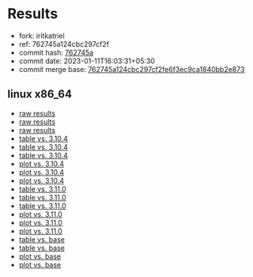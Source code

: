 # Results

- fork: iritkatriel
- ref: 762745a124cbc297cf2f
- commit hash: [762745a](https://github.com/iritkatriel/cpython/commit/762745a)
- commit date: 2023-01-11T16:03:31+05:30
- commit merge base: [762745a124cbc297cf2fe6f3ec9ca1840bb2e873](https://github.com/iritkatriel/cpython/commit/762745a124cbc297cf2fe6f3ec9ca1840bb2e873)

## linux x86_64

- [raw results](bm-20230111-linux-x86_64-iritkatriel-762745a124cbc297cf2f-3.12.0a4%2B-762745a.json)
- [raw results](bm-20230111-linux-x86_64-iritkatriel-reg_base-3.12.0a4%2B-762745a.json)
- [raw results](bm-20230111-linux-x86_64-python-762745a124cbc297cf2f-3.12.0a4%2B-762745a.json)
- [table vs. 3.10.4](bm-20230111-linux-x86_64-iritkatriel-762745a124cbc297cf2f-3.12.0a4%2B-762745a-vs-3.10.4.md)
- [table vs. 3.10.4](bm-20230111-linux-x86_64-iritkatriel-reg_base-3.12.0a4%2B-762745a-vs-3.10.4.md)
- [table vs. 3.10.4](bm-20230111-linux-x86_64-python-762745a124cbc297cf2f-3.12.0a4%2B-762745a-vs-3.10.4.md)
- [plot vs. 3.10.4](bm-20230111-linux-x86_64-iritkatriel-762745a124cbc297cf2f-3.12.0a4%2B-762745a-vs-3.10.4.png)
- [plot vs. 3.10.4](bm-20230111-linux-x86_64-iritkatriel-reg_base-3.12.0a4%2B-762745a-vs-3.10.4.png)
- [plot vs. 3.10.4](bm-20230111-linux-x86_64-python-762745a124cbc297cf2f-3.12.0a4%2B-762745a-vs-3.10.4.png)
- [table vs. 3.11.0](bm-20230111-linux-x86_64-iritkatriel-762745a124cbc297cf2f-3.12.0a4%2B-762745a-vs-3.11.0.md)
- [table vs. 3.11.0](bm-20230111-linux-x86_64-iritkatriel-reg_base-3.12.0a4%2B-762745a-vs-3.11.0.md)
- [table vs. 3.11.0](bm-20230111-linux-x86_64-python-762745a124cbc297cf2f-3.12.0a4%2B-762745a-vs-3.11.0.md)
- [plot vs. 3.11.0](bm-20230111-linux-x86_64-iritkatriel-762745a124cbc297cf2f-3.12.0a4%2B-762745a-vs-3.11.0.png)
- [plot vs. 3.11.0](bm-20230111-linux-x86_64-iritkatriel-reg_base-3.12.0a4%2B-762745a-vs-3.11.0.png)
- [plot vs. 3.11.0](bm-20230111-linux-x86_64-python-762745a124cbc297cf2f-3.12.0a4%2B-762745a-vs-3.11.0.png)
- [table vs. base](bm-20230111-linux-x86_64-iritkatriel-762745a124cbc297cf2f-3.12.0a4%2B-762745a-vs-base.md)
- [table vs. base](bm-20230111-linux-x86_64-iritkatriel-reg_base-3.12.0a4%2B-762745a-vs-base.md)
- [plot vs. base](bm-20230111-linux-x86_64-iritkatriel-762745a124cbc297cf2f-3.12.0a4%2B-762745a-vs-base.png)
- [plot vs. base](bm-20230111-linux-x86_64-iritkatriel-reg_base-3.12.0a4%2B-762745a-vs-base.png)

